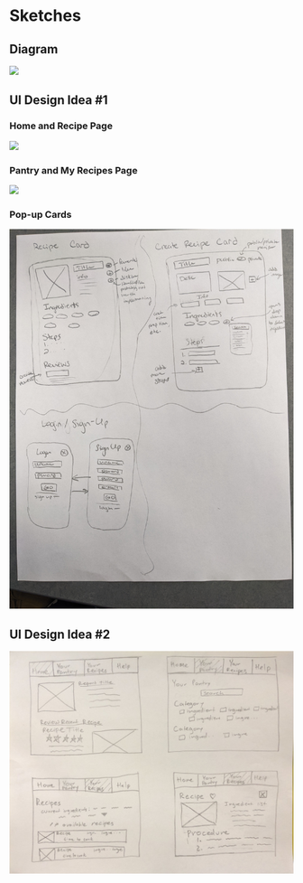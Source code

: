 # Sketches

## Diagram
![](mp_diagram_1.jpg)

## UI Design Idea #1
### Home and Recipe Page
![](mp_sketch_1.1.jpg)

### Pantry and My Recipes Page
![](mp_sketch_1.2.jpg)

### Pop-up Cards
![](mp_sketch_1.3.jpg)

## UI Design Idea #2
![](mp_sketch_2.1.jpg)
